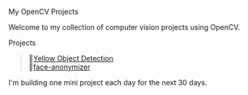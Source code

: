 My OpenCV Projects

Welcome to my collection of computer vision projects using OpenCV.

Projects

> 🔸[Yellow Object Detection](https://github.com/D3vil13/my-opencv-projects/tree/yellow-object-detect)<br>
> 🔸[face-anonymizer](https://github.com/D3vil13/my-opencv-projects/tree/face-anonymizer)



I'm building one mini project each day for the next 30 days.
